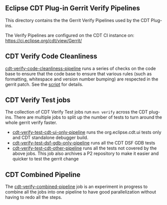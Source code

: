 ## Eclipse CDT Plug-in Gerrit Verify Pipelines

This directory contains the the Gerrit Verify Pipelines used by the CDT Plug-ins.

The Verify Pipelines are configured on the CDT CI instance on: https://ci.eclipse.org/cdt/view/Gerrit/

## CDT Verify Code Cleanliness

[cdt-verify-code-cleanliness-pipeline](cdt-verify-code-cleanliness-pipeline.Jenkinsfile) runs a series of checks on the code base to ensure that the code base to ensure that various rules (such as formatting, whitespace and version number bumping) are respected in the gerrit patch. See the [script](../../../../scripts/check_code_cleanliness.sh) for details.

## CDT Verify Test jobs

The collection of CDT Verify Test jobs run `mvn verify` across the CDT plug-ins. There are multiple jobs to split up the number of tests to turn around the whole gerrit verify faster.

 * [cdt-verify-test-cdt-ui-only-pipeline](cdt-verify-test-cdt-ui-only-pipeline.Jenkinsfile) runs the org.eclipse.cdt.ui tests only and CDT standalone debugger build.
 * [cdt-verify-test-dsf-gdb-only-pipeline](cdt-verify-test-dsf-gdb-only-pipeline.Jenkinsfile) runs all the CDT DSF GDB tests
 * [cdt-verify-test-cdt-other-pipeline](cdt-verify-test-cdt-other-pipeline.Jenkinsfile) runs all the tests not covered by the above jobs. This job also archives a P2 repository to make it easier and quicker to test the gerrit change

## CDT Combined Pipeline

The [cdt-verify-combined-pipeline](cdt-verify-combined-pipeline.Jenkinsfile) job is an experiment in progress to combine all the jobs into one pipeline to have good parallelization without having to redo all the steps.
